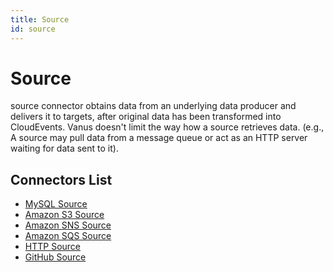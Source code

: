 ```yaml
---
title: Source
id: source
---
```


# Source
source connector obtains data from an underlying data producer and delivers it to targets, after original data has been transformed into CloudEvents. Vanus doesn't limit the way how a source retrieves data. (e.g., A source may pull data from a message queue or act as an HTTP server waiting for data sent to it).

## Connectors List
- [MySQL Source][mysql-source]
- [Amazon S3 Source][s3-source]
- [Amazon SNS Source][sns-source]
- [Amazon SQS Source][sqs-source]
- [HTTP Source][http-source]
- [GitHub Source][github-source]

[mysql-source]: source/mysql.md
[s3-source]: source/s3.md
[sns-source]: source/sns.md
[sqs-source]: source/sqs.md
[http-source]: source/http.md
[github-source]: source/github.md